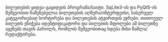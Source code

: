 ბილეთების ყიდვა-გაყიდვის პროგრამა/საიტი.
SqLite3-ის და PyQt5-ის მეშვეობით ჩაშენებულია ბილეთების აღწერა/ინტერფეისი, სასურველ კატეგორიებად სორტირება და ბილეთების ატვირთვის უჯრები.
თითოეულ ბილეთს ენიჭება იდენტიფიკატორი და ბილეთის მფოლები ამ ბილეთზე აყენებს თავის პაროლს, რომლის მეშვეობითაც ხდება მისი წაშლა/რედაქტირება.
